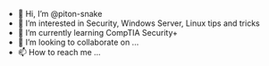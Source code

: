- 👋 Hi, I’m @piton-snake
- 👀 I’m interested in Security, Windows Server, Linux tips and tricks 
- 🌱 I’m currently learning CompTIA Security+ 
- 💞️ I’m looking to collaborate on ...
- 📫 How to reach me ...

<!---
piton-snake/piton-snake is a ✨ special ✨ repository because its `README.md` (this file) appears on your GitHub profile.
You can click the Preview link to take a look at your changes.
--->
